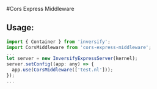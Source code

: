 #Cors Express Middleware

## Usage:

```js
import { Container } from 'inversify';
import CorsMiddleware from 'cors-express-middleware';
...
let server = new InversifyExpressServer(kernel);
server.setConfig((app: any) => {
  app.use(CorsMiddleware(['test.nl']));
});
...

```
